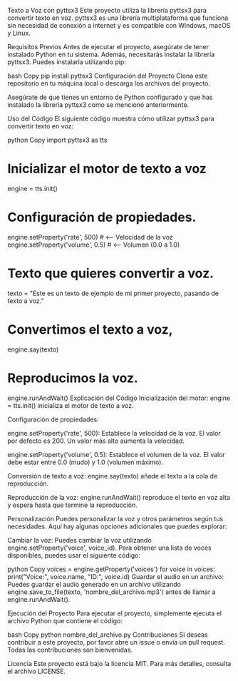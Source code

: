 Texto a Voz con pyttsx3
Este proyecto utiliza la librería pyttsx3 para convertir texto en voz. pyttsx3 es una librería multiplataforma que funciona sin necesidad de conexión a internet y es compatible con Windows, macOS y Linux.

Requisitos Previos
Antes de ejecutar el proyecto, asegúrate de tener instalado Python en tu sistema. Además, necesitarás instalar la librería pyttsx3. Puedes instalarla utilizando pip:

bash
Copy
pip install pyttsx3
Configuración del Proyecto
Clona este repositorio en tu máquina local o descarga los archivos del proyecto.

Asegúrate de que tienes un entorno de Python configurado y que has instalado la librería pyttsx3 como se mencionó anteriormente.

Uso del Código
El siguiente código muestra cómo utilizar pyttsx3 para convertir texto en voz:

python
Copy
import pyttsx3 as tts

# Inicializar el motor de texto a voz
engine = tts.init()

# Configuración de propiedades.
engine.setProperty('rate', 500)  # <-- Velocidad de la voz
engine.setProperty('volume', 0.5)  # <-- Volumen (0.0 a 1.0)

# Texto que quieres convertir a voz.
texto = "Este es un texto de ejemplo de mi primer proyecto, pasando de texto a voz."

# Convertimos el texto a voz,
engine.say(texto)

# Reproducimos la voz.
engine.runAndWait()
Explicación del Código
Inicialización del motor: engine = tts.init() inicializa el motor de texto a voz.

Configuración de propiedades:

engine.setProperty('rate', 500): Establece la velocidad de la voz. El valor por defecto es 200. Un valor más alto aumenta la velocidad.

engine.setProperty('volume', 0.5): Establece el volumen de la voz. El valor debe estar entre 0.0 (mudo) y 1.0 (volumen máximo).

Conversión de texto a voz: engine.say(texto) añade el texto a la cola de reproducción.

Reproducción de la voz: engine.runAndWait() reproduce el texto en voz alta y espera hasta que termine la reproducción.

Personalización
Puedes personalizar la voz y otros parámetros según tus necesidades. Aquí hay algunas opciones adicionales que puedes explorar:

Cambiar la voz: Puedes cambiar la voz utilizando engine.setProperty('voice', voice_id). Para obtener una lista de voces disponibles, puedes usar el siguiente código:

python
Copy
voices = engine.getProperty('voices')
for voice in voices:
    print("Voice:", voice.name, "ID:", voice.id)
Guardar el audio en un archivo: Puedes guardar el audio generado en un archivo utilizando engine.save_to_file(texto, 'nombre_del_archivo.mp3') antes de llamar a engine.runAndWait().

Ejecución del Proyecto
Para ejecutar el proyecto, simplemente ejecuta el archivo Python que contiene el código:

bash
Copy
python nombre_del_archivo.py
Contribuciones
Si deseas contribuir a este proyecto, por favor abre un issue o envía un pull request. Todas las contribuciones son bienvenidas.

Licencia
Este proyecto está bajo la licencia MIT. Para más detalles, consulta el archivo LICENSE.

